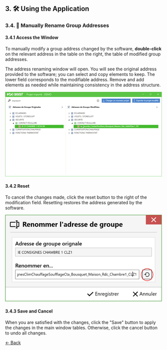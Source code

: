 ﻿## 3. 🛠 Using the Application
### 3.4. 📝 Manually Rename Group Addresses
#### 3.4.1 Access the Window
To manually modify a group address changed by the software, **double-click** on the relevant address in the table on the right, the table of modified group addresses.

The address renaming window will open. You will see the original address provided to the software; you can select and copy elements to keep.
The lower field corresponds to the modifiable address. Remove and add elements as needed while maintaining consistency in the address structure.

![Rename](pictures/Rename.gif)

#### 3.4.2 Reset
To cancel the changes made, click the reset button to the right of the modification field. Resetting restores the address generated by the software.

![Reinit](pictures/Rename.png)

#### 3.4.3 Save and Cancel
When you are satisfied with the changes, click the "Save" button to apply the changes in the main window tables. Otherwise, click the cancel button to undo all changes.

[← Back](../README-EN.md)
